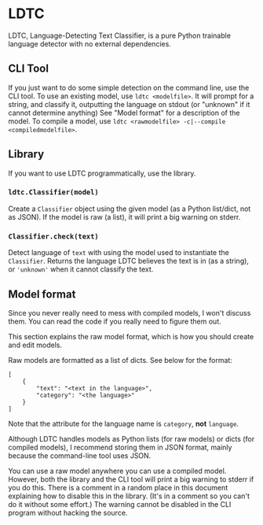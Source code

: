 # LDTC
LDTC, Language-Detecting Text Classifier, is a pure Python trainable language
detector with no external dependencies.

## CLI Tool
If you just want to do some simple detection on the command line, use the
CLI tool. To use an existing model, <!-- When initialising a Classifier
object, pass in the keyword argument `supress_uncompiled_model_warning=True`.
-->use `ldtc <modelfile>`. It will prompt for a string, and classify it,
outputting the language on stdout (or "unknown" if it cannot determine
anything) See "Model format" for a description of the model. To compile a
model, use `ldtc <rawmodelfile> -c|--compile <compiledmodelfile>`.

## Library
If you want to use LDTC programmatically, use the library.
### `ldtc.Classifier(model)`
Create a `Classifier` object using the given model (as a Python list/dict, not
as JSON). If the model is raw (a list), it will print a big warning on stderr.
### `Classifier.check(text)`
Detect language of `text` with using the model used to instantiate the
`Classifier`. Returns the language LDTC believes the text is in (as a string),
or `'unknown'` when it cannot classify the text.

## Model format
Since you never really need to mess with compiled models, I won't discuss
them. You can read the code if you really need to figure them out.

This section explains the raw model format, which is how you should create and
edit models.

Raw models are formatted as a list of dicts. See below for the format:

    [
        {
            "text": "<text in the language>",
            "category": "<the language>"
        }
    ]

Note that the attribute for the language name is `category`, **not**
`language`.

Although LDTC handles models as Python lists (for raw models) or dicts (for
compiled models), I recommend storing them in JSON format, mainly because the
command-line tool uses JSON.

You can use a raw model anywhere you can use a compiled model. However, both
the library and the CLI tool will print a big warning to stderr if you do
this. There is a comment in a random place in this document explaining how to
disable this in the library. (It's in a comment so you can't do it without
some effort.) The warning cannot be disabled in the CLI program without
hacking the source.

<!-- ## Example models
I provide an example model trained to distinguish between texts written by
Mark Twain and those written by William Shakespeare. I chose them because
their works have all gone into the public domain, and their writing style is
so different that LDTC can easily tell the difference, making it a good
demonstration.

The raw model is in `twain_shakespeare_raw.json`; the compiled model is in
`twain_shakespeare.json`. -->
